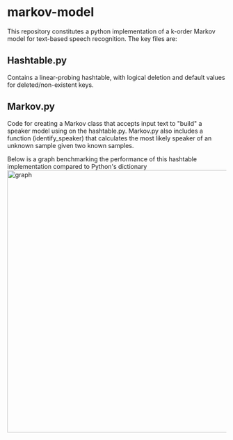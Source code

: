 # markov-model
This repository constitutes a python implementation of a k-order Markov model for text-based speech recognition. The key files are:

## Hashtable.py
Contains a linear-probing hashtable, with logical deletion and default values for deleted/non-existent keys.

## Markov.py
Code for creating a Markov class that accepts input text to "build" a speaker model using on the hashtable.py. Markov.py also includes a function (identify_speaker) that calculates the most likely speaker of an unknown sample given two known samples.


Below is a graph benchmarking the performance of this hashtable implementation compared to Python's dictionary
<img width="604" alt="graph" src="https://user-images.githubusercontent.com/107568169/211171379-f9733d78-95c8-468c-ba22-99c153c879af.png">

